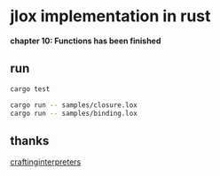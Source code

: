 # jlox implementation in rust

**chapter 10: Functions has been finished**

## run
```bash
cargo test

cargo run -- samples/closure.lox
cargo run -- samples/binding.lox
```

## thanks

[craftinginterpreters](https://craftinginterpreters.com/)